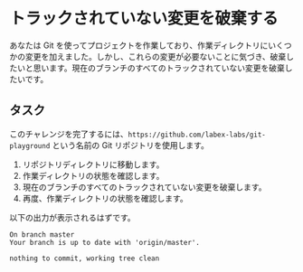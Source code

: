 # トラックされていない変更を破棄する

あなたは Git を使ってプロジェクトを作業しており、作業ディレクトリにいくつかの変更を加えました。しかし、これらの変更が必要ないことに気づき、破棄したいと思います。現在のブランチのすべてのトラックされていない変更を破棄したいです。

## タスク

このチャレンジを完了するには、`https://github.com/labex-labs/git-playground` という名前の Git リポジトリを使用します。

1. リポジトリディレクトリに移動します。
2. 作業ディレクトリの状態を確認します。
3. 現在のブランチのすべてのトラックされていない変更を破棄します。
4. 再度、作業ディレクトリの状態を確認します。

以下の出力が表示されるはずです。

```shell
On branch master
Your branch is up to date with 'origin/master'.

nothing to commit, working tree clean
```
